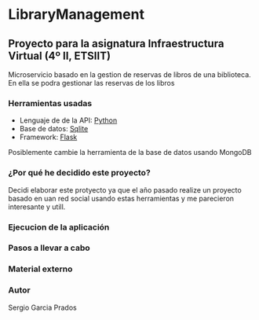 # LibraryManagement

## Proyecto para la asignatura Infraestructura Virtual (4º II, ETSIIT)
Microservicio basado en la gestion de reservas de libros de una biblioteca. En ella se podra gestionar las reservas de los libros

### Herramientas usadas
* Lenguaje de de la API: [Python](https://www.python.org)
* Base de datos: [Sqlite](https://sqlite.org/index.html)
* Framework: [Flask](https://palletsprojects.com/p/flask/)

Posiblemente cambie la herramienta de la base de datos usando MongoDB

### ¿Por qué he decidido este proyecto?
Decidi elaborar este protyecto ya que el año pasado realize un proyecto basado en uan red social usando estas herramientas y me parecieron interesante y utill.

### Ejecucion de la aplicación

### Pasos a llevar a cabo

### Material externo

### Autor
Sergio Garcia Prados